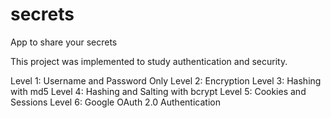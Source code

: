 # secrets
App to share your secrets

This project was implemented to study authentication and security.

Level 1: Username and Password Only
Level 2: Encryption
Level 3: Hashing with md5
Level 4: Hashing and Salting with bcrypt
Level 5: Cookies and Sessions
Level 6: Google OAuth 2.0 Authentication
